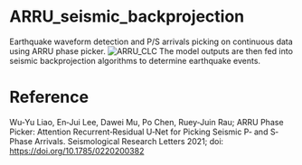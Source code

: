 # ARRU_seismic_backprojection
Earthquake waveform detection and P/S arrivals picking on continuous data using ARRU phase picker. 
![ARRU_CLC](https://user-images.githubusercontent.com/30610646/148173622-7c873d51-2ca9-4a02-89f6-234e498d5a48.png)
The model outputs are then fed into seismic backprojection algorithms to determine earthquake events.


# Reference
Wu‐Yu Liao, En‐Jui Lee, Dawei Mu, Po Chen, Ruey‐Juin Rau; ARRU Phase Picker: Attention Recurrent‐Residual U‐Net for Picking Seismic P‐ and S‐Phase Arrivals. Seismological Research Letters 2021; doi: https://doi.org/10.1785/0220200382
